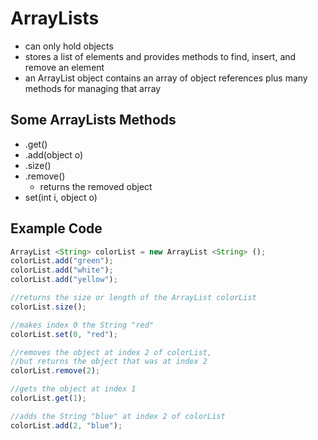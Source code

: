 # **ArrayLists**
- can only hold objects
- stores a list of elements and provides methods to find, insert, and remove an element
- an ArrayList object contains an array of object references plus many methods for managing that array

## Some ArrayLists Methods
- .get()
- .add(object o)
- .size()
- .remove()
  + returns the removed object
- set(int i, object o)

## Example Code
``` javascript
ArrayList <String> colorList = new ArrayList <String> ();
colorList.add("green");
colorList.add("white");
colorList.add("yellow");

//returns the size or length of the ArrayList colorList
colorList.size();

//makes index 0 the String "red"
colorList.set(0, "red");

//removes the object at index 2 of colorList, 
//but returns the object that was at index 2
colorList.remove(2);

//gets the object at index 1
colorList.get(1);

//adds the String "blue" at index 2 of colorList
colorList.add(2, "blue");
```
